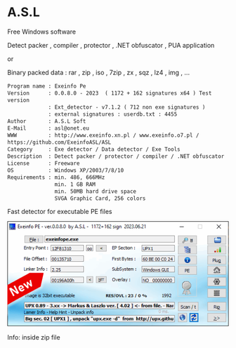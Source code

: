 # A.S.L

Free Windows software

Detect packer , compiler , protector , .NET obfuscator , PUA application

or

Binary packed data : rar , zip , iso , 7zip , zx , sqz , lz4 , img , ...

```
Program name : Exeinfo Pe
Version      : 0.0.8.0 - 2023  ( 1172 + 162 signatures x64 ) Test version
             : Ext_detector - v7.1.2 ( 712 non exe signatures )
             : external signatures : userdb.txt : 4455
Author       : A.S.L Soft
E-Mail       : asl@onet.eu
WWW          : http://www.exeinfo.xn.pl / www.exeinfo.o7.pl / https://github.com/ExeinfoASL/ASL
Category     : Exe detector / Data detector / Exe Tools
Description  : Detect packer / protector / compiler / .NET obfuscator
License      : Freeware
OS           : Windows XP/2003/7/8/10
Requirements : min. 486, 666MHz
               min. 1 GB RAM
               min. 50MB hard drive space
               SVGA Graphic Card, 256 colors
```

Fast detector for executable PE files

![screenshot](exeinfo_screen.png)

Info: inside zip file
